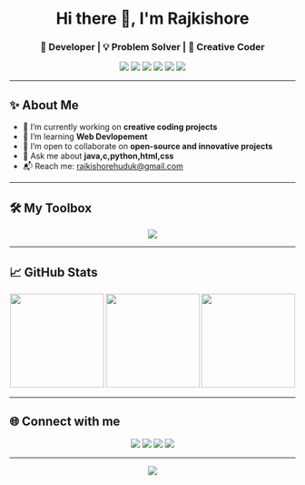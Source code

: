 <h1 align="center">Hi there 👋, I'm Rajkishore </h1>
<h3 align="center">🚀 Developer | 💡 Problem Solver | 🎨 Creative Coder</h3>

<p align="center">
  <img src="https://img.shields.io/badge/-Open%20to%20Work-green?style=flat-square&logo=linkedin" />
  <img src="https://img.shields.io/badge/-Python-3776AB?style=flat-square&logo=python&logoColor=white" />
  <img src="https://img.shields.io/badge/-JavaScript-F7DF1E?style=flat-square&logo=javascript&logoColor=black" />
  <img src="https://img.shields.io/badge/-React-61DAFB?style=flat-square&logo=react&logoColor=black" />
  <img src="https://img.shields.io/badge/-Docker-2496ED?style=flat-square&logo=docker&logoColor=white" />
  <img src="https://img.shields.io/badge/-GitHub-181717?style=flat-square&logo=github&logoColor=white" />
</p>

---

## ✨ About Me

- 🔭 I’m currently working on **creative coding projects**
- 🌱 I’m learning **Web Devlopement**
- 👯 I’m open to collaborate on **open-source and innovative projects**
- 💬 Ask me about **java,c,python,html,css**
- 📬 Reach me: [rajkishorehuduk@gmail.com](mailto:rajkishorehuduk@gmail.com)

---

## 🛠️ My Toolbox

<p align="center">
  <img src="https://skillicons.dev/icons?i=python,git,docker,githubactions,vscode,azure" />
</p>

---

## 📈 GitHub Stats

<p align="center">
  <img src="https://github-readme-stats.vercel.app/api?username=detactivepritam&theme=tokyonight&show_icons=true&hide_title=true" height="165"/>
  <img src="https://github-readme-streak-stats.herokuapp.com?user=detactivepritam&theme=tokyonight" height="165"/>
  <img src="https://github-readme-stats.vercel.app/api/top-langs/?username=detactivepritam&layout=compact&theme=tokyonight" height="165"/>
</p>

---

## 🌐 Connect with me

<p align="center">
  <a href="https://https://www.facebook.com/profile.php?id=61550198943421&sfnsn=wiwspwa&mibextid=RUbZ1f"><img src="https://img.shields.io/badge/-Facebook-1877F2?style=for-the-badge&logo=facebook&logoColor=white"/></a>
  <a href="https://https://www.instagram.com/rajkishore__14?igsh=ZnlzMm5sOXY0NHh0/"><img src="https://img.shields.io/badge/-Instagram-E4405F?style=for-the-badge&logo=instagram&logoColor=white"/></a>
  <a href="https://https://www.linkedin.com/in/rajkishore-huduk-b78566361?utm_source=share&utm_campaign=share_via&utm_content=profile&utm_medium=android_app "><img src="https://img.shields.io/badge/-LinkedIn-0077B5?style=for-the-badge&logo=linkedin&logoColor=white"/></a>
  <a href="mailto:rajkishorehuduk@gmail.com"><img src="https://img.shields.io/badge/-Gmail-D14836?style=for-the-badge&logo=gmail&logoColor=white"/></a>
</p>

---

<!-- Optional: Fun animated SVG divider -->
<p align="center">
  <img src="https://capsule-render.vercel.app/api?type=waving&color=gradient&height=100&section=footer"/>
</p>

